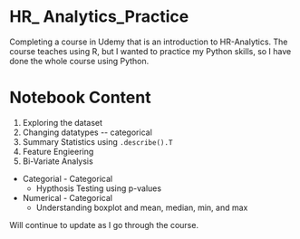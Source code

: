 # HR_ Analytics_Practice

Completing a course in Udemy that is an introduction to HR-Analytics.  The course teaches using R, but I wanted to practice my Python skills, so I have done the whole course using Python.

# Notebook Content
1. Exploring the dataset
2. Changing datatypes -- categorical
3. Summary Statistics using `.describe().T`
4. Feature Engieering
5. Bi-Variate Analysis
  - Categorial - Categorical
    - Hypthosis Testing using p-values
  - Numerical - Categorical 
    - Understanding boxplot and mean, median, min, and max

Will continue to update as I go through the course.
  
